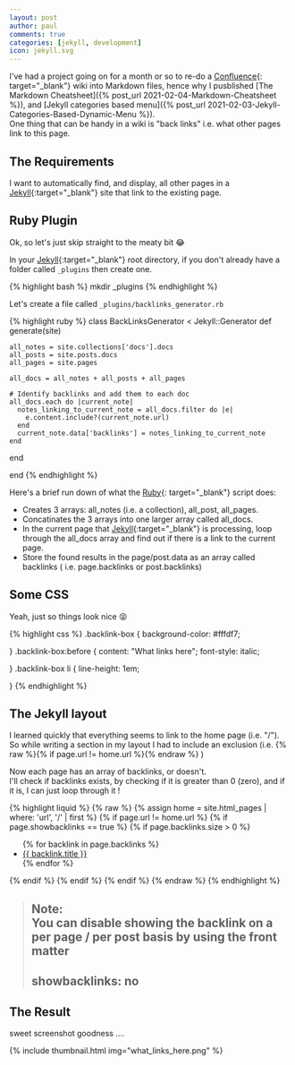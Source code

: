 ```yaml
---
layout: post
author: paul
comments: true
categories: [jekyll, development]
icon: jekyll.svg
---
```

I've had a project going on for a month or so to re-do a [Confluence](https://www.atlassian.com/software/confluence){: target="_blank"} wiki into Markdown files, hence why I pusblished [The Markdown Cheatsheet]({% post_url 2021-02-04-Markdown-Cheatsheet %}), and [Jekyll categories based menu]({% post_url 2021-02-03-Jekyll-Categories-Based-Dynamic-Menu %}).  
One thing that can be handy in a wiki is "back links" i.e. what other pages link to this page.  

## The Requirements

I want to automatically find, and display, all other pages in a [Jekyll](https://jekyllrb.com/){:target="_blank"} site that link to the existing page.

## Ruby Plugin

Ok, so let's just skip straight to the meaty bit 😂  

In your [Jekyll](https://jekyllrb.com/){:target="_blank"} root directory, if you don't already have a folder called `_plugins` then create one.  

{% highlight bash %}
mkdir _plugins
{% endhighlight %}

Let's create a file called `_plugins/backlinks_generator.rb`  

{% highlight ruby %}
class BackLinksGenerator < Jekyll::Generator
  def generate(site)

    all_notes = site.collections['docs'].docs
    all_posts = site.posts.docs
    all_pages = site.pages

    all_docs = all_notes + all_posts + all_pages 

    # Identify backlinks and add them to each doc
    all_docs.each do |current_note|
      notes_linking_to_current_note = all_docs.filter do |e|
        e.content.include?(current_note.url)
      end
      current_note.data['backlinks'] = notes_linking_to_current_note
    end

  end

end
{% endhighlight %}

Here's a brief run down of what the [Ruby](https://www.ruby-lang.org){: target="_blank"} script does:
* Creates 3 arrays: all_notes (i.e. a collection), all_post, all_pages.
* Concatinates the 3 arrays into one larger array called all_docs.
* In the current page that [Jekyll](https://jekyllrb.com/){:target="_blank"} is processing, loop through the all_docs array and find out if there is a link to the current page.
* Store the found results in the page/post.data as an array called backlinks ( i.e. page.backlinks or post.backlinks)

## Some CSS

Yeah, just so things look nice 😝  

{% highlight css %}
.backlink-box {
        background-color: #fffdf7;
        
}
.backlink-box:before {
        content: "What links here";
            font-style: italic;
            
}
.backlink-box li {
        line-height: 1em;
        
}
{% endhighlight %}

## The Jekyll layout

I learned quickly that everything seems to link to the home page (i.e. "/").  
So while writing a section in my layout I had to include an exclusion (i.e. {% raw %}{% if page.url != home.url %}{% endraw %} )  

Now each page has an array of backlinks, or doesn't.  
I'll check if backlinks exists, by checking if it is greater than 0 (zero), and if it is, I can just loop through it !  

{% highlight liquid %}
{% raw %}
{% assign home = site.html_pages | where: 'url', '/' | first %}
{% if page.url != home.url %}
    {% if page.showbacklinks == true %}
        {% if page.backlinks.size > 0 %}
            <div class="backlink-box">
                <ul>
                {% for backlink in page.backlinks %}
                    <li><a href="{{ site.url }}{{ backlink.url }}">{{ backlink.title }}</a></li>
                {% endfor %}
                </ul>
            </div>
        {% endif %}
    {% endif %}
{% endif %}
{% endraw %}
{% endhighlight %}

> Note:  
> You can disable showing the backlink on a per page / per post basis by using the front matter  
> ---  
> showbacklinks: no  
> ---  
>

## The Result

sweet screenshot goodness ....   

{% include thumbnail.html img="what_links_here.png" %}    

